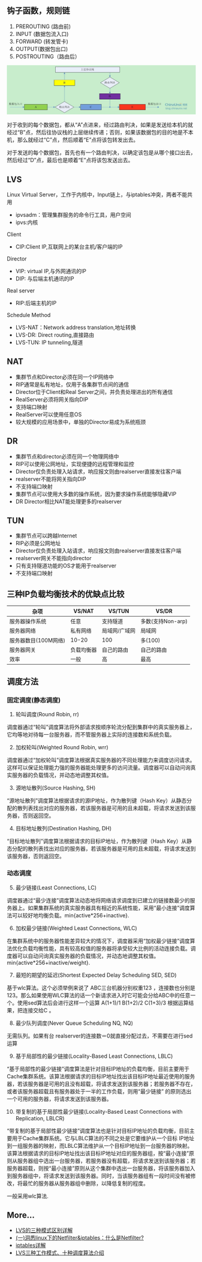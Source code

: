 ## 钩子函数，规则链

1. PREROUTING (路由前)
2. INPUT (数据包流入口)
3. FORWARD (转发管卡)
4. OUTPUT(数据包出口)
5. POSTROUTING（路由后）

[![Alt text](/imgs/01.jpg)](http://blog.chinaunix.net/uid-23069658-id-3160506.html)

对于收到的每个数据包，都从“A”点进来，经过路由判决，如果是发送给本机的就经过“B”点，然后往协议栈的上层继续传递；否则，如果该数据包的目的地是不本机，那么就经过“C”点，然后顺着“E”点将该包转发出去。

对于发送的每个数据包，首先也有一个路由判决，以确定该包是从哪个接口出去，然后经过“D”点，最后也是顺着“E”点将该包发送出去。

## LVS

Linux Virtual Server，工作于内核中，Input链上，与iptables冲突，两者不能共用
- ipvsadm：管理集群服务的命令行工具，用户空间
- ipvs:内核

Client
- CIP:Client IP,互联网上的某台主机/客户端的IP

Director
- VIP: virtual IP,与外网通讯的IP
- DIP: 与后端主机通讯的IP

Real server
- RIP:后端主机的IP

Schedule Method
- LVS-NAT：Network address translation,地址转换
- LVS-DR: Direct routing,直接路由
- LVS-TUN: IP tunneling,隧道

## NAT

- 集群节点和Director必须在同一个IP网络中
- RIP通常是私有地址，仅用于各集群节点间的通信
- Director位于Client和Real Server之间，并负责处理进出的所有通信
- RealServer必须将网关指向DIP
- 支持端口映射
- RealServer可以使用任意OS
- 较大规模的应用场景中，单独的Director易成为系统瓶颈

## DR

- 集群节点和director必须在同一个物理网络中
- RIP可以使用公网地址，实现便捷的远程管理和监控
- Director仅负责处理入站请求，响应报文则由realserver直接发往客户端
- realserver不能将网关指向DIP
- 不支持端口映射
- 集群节点可以使用大多数的操作系统，因为要求操作系统能够隐藏VIP
- DR Director相比NAT能处理更多的realserver

## TUN

- 集群节点可以跨越Internet
- RIP必须是公网地址
- Director仅负责处理入站请求，响应报文则由realserver直接发往客户端
- realserver网关不能指向director
- 只有支持隧道功能的OS才能用于realserver
- 不支持端口映射

## 三种IP负载均衡技术的优缺点比较

|杂项|VS/NAT|VS/TUN|VS/DR|
|------|------------------------|-----------------|--------------|
|服务器操作系统|任意|支持隧道|多数(支持Non-arp)|
|服务器网络|私有网络|局域网/广域网|局域网|
|服务器数目(100M网络)|10-20|100|多(100)|
|服务器网关|负载均衡器|自己的路由|自己的路由|
|效率|一般|高|最高|


## 调度方法

### 固定调度(静态调度)

1. 轮叫调度(Round Robin, rr)

调度器通过“轮叫”调度算法将外部请求按顺序轮流分配到集群中的真实服务器上，它均等地对待每一台服务器，而不管服务器上实际的连接数和系统负载。

2. 加权轮叫(Weighted Round Robin, wrr)

调度器通过“加权轮叫”调度算法根据真实服务器的不同处理能力来调度访问请求。这样可以保证处理能力强的服务器能处理更多的访问流量。调度器可以自动问询真实服务器的负载情况，并动态地调整其权值。

3. 源地址散列(Source Hashing, SH)

“源地址散列”调度算法根据请求的源IP地址，作为散列键（Hash Key）从静态分配的散列表找出对应的服务器，若该服务器是可用的且未超载，将请求发送到该服务器，否则返回空。

4. 目标地址散列(Destination Hashing, DH)

“目标地址散列”调度算法根据请求的目标IP地址，作为散列键（Hash Key）从静态分配的散列表找出对应的服务器，若该服务器是可用的且未超载，将请求发送到该服务器，否则返回空。

### 动态调度

5. 最少链接(Least Connections, LC)

调度器通过“最少连接”调度算法动态地将网络请求调度到已建立的链接数最少的服务器上。如果集群系统的真实服务器具有相近的系统性能，采用“最小连接”调度算法可以较好地均衡负载。min{active*256+inactive}.

6. 加权最少链接(Weighted Least Connections, WLC)

在集群系统中的服务器性能差异较大的情况下，调度器采用“加权最少链接”调度算法优化负载均衡性能，具有较高权值的服务器将承受较大比例的活动连接负载。调度器可以自动问询真实服务器的负载情况，并动态地调整其权值。min{active*256+inactive/weight}.

7. 最短的期望的延迟(Shortest Expected Delay Scheduling SED, SED)

基于wlc算法。这个必须举例来说了
ABC三台机器分别权重123 ，连接数也分别是123。那么如果使用WLC算法的话一个新请求进入时它可能会分给ABC中的任意一个。使用sed算法后会进行这样一个运算
A(1+1)/1
B(1+2)/2
C(1+3)/3
根据运算结果，把连接交给C 。

8. 最少队列调度(Never Queue Scheduling NQ, NQ)

无需队列。如果有台 realserver的连接数＝0就直接分配过去，不需要在进行sed运算

9. 基于局部性的最少链接(Locality-Based Least Connections, LBLC)

“基于局部性的最少链接”调度算法是针对目标IP地址的负载均衡，目前主要用于Cache集群系统。该算法根据请求的目标IP地址找出该目标IP地址最近使用的服务器，若该服务器是可用的且没有超载，将请求发送到该服务器；若服务器不存在，或者该服务器超载且有服务器处于一半的工作负载，则用“最少链接” 的原则选出一个可用的服务器，将请求发送到该服务器。

10. 带复制的基于局部性最少链接(Locality-Based Least Connections with Replication, LBLCR)

“带复制的基于局部性最少链接”调度算法也是针对目标IP地址的负载均衡，目前主要用于Cache集群系统。它与LBLC算法的不同之处是它要维护从一个目标 IP地址到一组服务器的映射，而LBLC算法维护从一个目标IP地址到一台服务器的映射。该算法根据请求的目标IP地址找出该目标IP地址对应的服务器组，按“最小连接”原则从服务器组中选出一台服务器，若服务器没有超载，将请求发送到该服务器；若服务器超载，则按“最小连接”原则从这个集群中选出一台服务器，将该服务器加入到服务器组中，将请求发送到该服务器。同时，当该服务器组有一段时间没有被修改，将最忙的服务器从服务器组中删除，以降低复制的程度。

一般采用wlc算法.

## More...

- [LVS的三种模式区别详解](http://blog.chinaunix.net/uid-29431701-id-4082013.html)
- [(一)洞悉linux下的Netfilter&iptables：什么是Netfilter?](http://blog.chinaunix.net/uid-23069658-id-3160506.html)
- [iptables详解](http://blog.chinaunix.net/uid-26495963-id-3279216.html)
- [LVS三种工作模式、十种调度算法介绍](http://www.xmydlinux.org/201102/331.html)